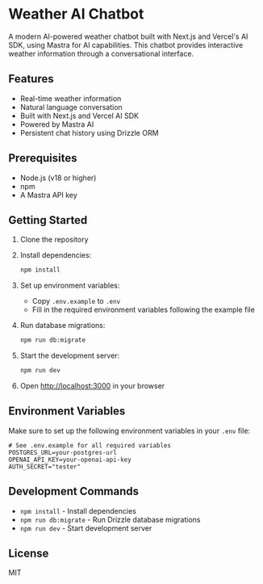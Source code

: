 # Weather AI Chatbot

A modern AI-powered weather chatbot built with Next.js and Vercel's AI SDK, using Mastra for AI capabilities. This chatbot provides interactive weather information through a conversational interface.

## Features

- Real-time weather information
- Natural language conversation
- Built with Next.js and Vercel AI SDK
- Powered by Mastra AI
- Persistent chat history using Drizzle ORM

## Prerequisites

- Node.js (v18 or higher)
- npm
- A Mastra API key

## Getting Started

1. Clone the repository
2. Install dependencies:

   ```bash
   npm install
   ```

3. Set up environment variables:

   - Copy `.env.example` to `.env`
   - Fill in the required environment variables following the example file

4. Run database migrations:

   ```bash
   npm run db:migrate
   ```

5. Start the development server:

   ```bash
   npm run dev
   ```

6. Open [http://localhost:3000](http://localhost:3000) in your browser

## Environment Variables

Make sure to set up the following environment variables in your `.env` file:

```plaintext
# See .env.example for all required variables
POSTGRES_URL=your-postgres-url
OPENAI_API_KEY=your-openai-api-key
AUTH_SECRET="tester"
```

## Development Commands

- `npm install` - Install dependencies
- `npm run db:migrate` - Run Drizzle database migrations
- `npm run dev` - Start development server

## License

MIT
